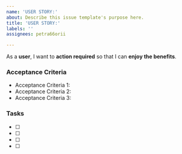 ```yaml
---
name: 'USER STORY:'
about: Describe this issue template's purpose here.
title: 'USER STORY:'
labels: ''
assignees: petra66orii

---
```


As a **user**, I want to **action required** so that I can **enjoy the benefits**.

### Acceptance Criteria

* Acceptance Criteria 1: 
* Acceptance Criteria 2:
* Acceptance Criteria 3:

### Tasks

- [ ] 
- [ ] 
- [ ] 
- [ ]
